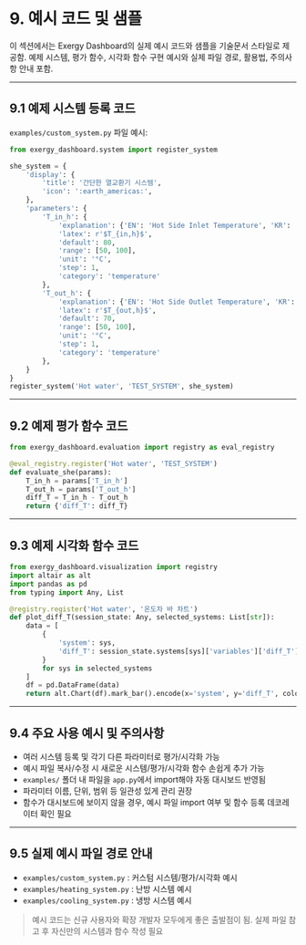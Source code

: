 # 9. 예시 코드 및 샘플

이 섹션에서는 Exergy Dashboard의 실제 예시 코드와 샘플을 기술문서 스타일로 제공함. 예제 시스템, 평가 함수, 시각화 함수 구현 예시와 실제 파일 경로, 활용법, 주의사항 안내 포함.

---

## 9.1 예제 시스템 등록 코드

`examples/custom_system.py` 파일 예시:

```python
from exergy_dashboard.system import register_system

she_system = {
    'display': {
        'title': '간단한 열교환기 시스템',
        'icon': ':earth_americas:',
    },
    'parameters': {
        'T_in_h': {
            'explanation': {'EN': 'Hot Side Inlet Temperature', 'KR': '고온측 입구 온도'},
            'latex': r'$T_{in,h}$',
            'default': 80,
            'range': [50, 100],
            'unit': '°C',
            'step': 1,
            'category': 'temperature'
        },
        'T_out_h': {
            'explanation': {'EN': 'Hot Side Outlet Temperature', 'KR': '고온측 출구 온도'},
            'latex': r'$T_{out,h}$',
            'default': 70,
            'range': [50, 100],
            'unit': '°C',
            'step': 1,
            'category': 'temperature'
        },
    }
}
register_system('Hot water', 'TEST_SYSTEM', she_system)
```

---

## 9.2 예제 평가 함수 코드

```python
from exergy_dashboard.evaluation import registry as eval_registry

@eval_registry.register('Hot water', 'TEST_SYSTEM')
def evaluate_she(params):
    T_in_h = params['T_in_h']
    T_out_h = params['T_out_h']
    diff_T = T_in_h - T_out_h
    return {'diff_T': diff_T}
```

---

## 9.3 예제 시각화 함수 코드

```python
from exergy_dashboard.visualization import registry
import altair as alt
import pandas as pd
from typing import Any, List

@registry.register('Hot water', '온도차 바 차트')
def plot_diff_T(session_state: Any, selected_systems: List[str]):
    data = [
        {
            'system': sys,
            'diff_T': session_state.systems[sys]['variables']['diff_T']
        }
        for sys in selected_systems
    ]
    df = pd.DataFrame(data)
    return alt.Chart(df).mark_bar().encode(x='system', y='diff_T', color='system')
```

---

## 9.4 주요 사용 예시 및 주의사항

- 여러 시스템 등록 및 각기 다른 파라미터로 평가/시각화 가능
- 예시 파일 복사/수정 시 새로운 시스템/평가/시각화 함수 손쉽게 추가 가능
- `examples/` 폴더 내 파일을 `app.py`에서 import해야 자동 대시보드 반영됨
- 파라미터 이름, 단위, 범위 등 일관성 있게 관리 권장
- 함수가 대시보드에 보이지 않을 경우, 예시 파일 import 여부 및 함수 등록 데코레이터 확인 필요

---

## 9.5 실제 예시 파일 경로 안내

- `examples/custom_system.py` : 커스텀 시스템/평가/시각화 예시
- `examples/heating_system.py` : 난방 시스템 예시
- `examples/cooling_system.py` : 냉방 시스템 예시

> 예시 코드는 신규 사용자와 확장 개발자 모두에게 좋은 출발점이 됨. 실제 파일 참고 후 자신만의 시스템과 함수 작성 필요 
